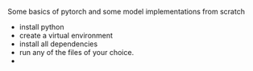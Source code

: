 Some basics of pytorch and some model implementations from scratch
- install python
- create a virtual environment
- install all dependencies
- run any of the files of your choice.
- 
